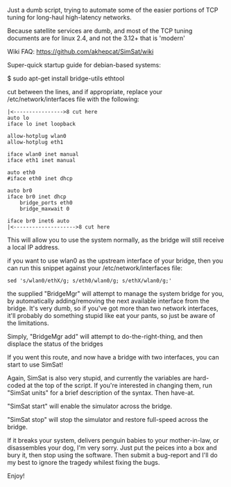 Just a dumb script, trying to automate some of the easier portions of TCP tuning for long-haul high-latency networks.

Because satellite services are dumb, and most of the TCP tuning documents are for linux 2.4, and not the 3.12+ that is 'modern'

Wiki FAQ: https://github.com/akhepcat/SimSat/wiki

Super-quick startup guide for debian-based systems:

$ sudo apt-get install bridge-utils ethtool

cut between the lines, and if appropriate, replace your /etc/network/interfaces
file with the following:  

    |<---------------->8 cut here
    auto lo
    iface lo inet loopback
    
    allow-hotplug wlan0
    allow-hotplug eth1
    
    iface wlan0 inet manual
    iface eth1 inet manual
    
    auto eth0
    #iface eth0 inet dhcp
    
    auto br0
    iface br0 inet dhcp
        bridge_ports eth0
        bridge_maxwait 0
    
    iface br0 inet6 auto
    |<-------------------->8 cut here


This will allow you to use the system normally, as the bridge
will still receive a local IP address.

if you want to use wlan0 as the upstream interface of your bridge, then you can run this snippet
against your /etc/network/interfaces file:

    sed 's/wlan0/ethX/g; s/eth0/wlan0/g; s/ethX/wlan0/g;'  

the supplied "BridgeMgr"  will attempt to manage the system bridge for you,
by automatically adding/removing the next available interface from the bridge.
It's very dumb, so if you've got more than two network interfaces, it'll probably
do something stupid like eat your pants, so just be aware of the limitations.

Simply, "BridgeMgr add"   will attempt to do-the-right-thing,
and then displace the status of the bridges

If you went this route, and now have a bridge with two interfaces, you can start
to use SimSat!

Again, SimSat is also very stupid, and currently the variables are hard-coded at
the top of the script.  If you're interested in changing them, run "SimSat units"
for a brief description of the syntax.  Then have-at.

"SimSat start"  will enable the simulator across the bridge.

"SimSat stop" will stop the simulator and restore full-speed across the bridge.


If it breaks your system, delivers penguin babies to your mother-in-law, or disassembles your dog,
I'm very sorry.  Just put the peices into a box and bury it, then stop using the software.
Then submit a bug-report and I'll do my best to ignore the tragedy whilest fixing the bugs.

Enjoy!
